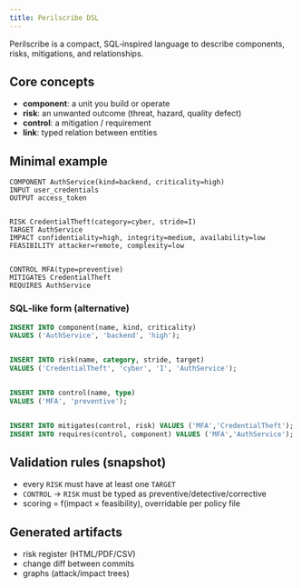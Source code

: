 ```yaml
---
title: Perilscribe DSL
---
```



Perilscribe is a compact, SQL‑inspired language to describe components, risks, mitigations, and relationships.


## Core concepts
- **component**: a unit you build or operate
- **risk**: an unwanted outcome (threat, hazard, quality defect)
- **control**: a mitigation / requirement
- **link**: typed relation between entities


## Minimal example


```perilscribe
COMPONENT AuthService(kind=backend, criticality=high)
INPUT user_credentials
OUTPUT access_token


RISK CredentialTheft(category=cyber, stride=I)
TARGET AuthService
IMPACT confidentiality=high, integrity=medium, availability=low
FEASIBILITY attacker=remote, complexity=low


CONTROL MFA(type=preventive)
MITIGATES CredentialTheft
REQUIRES AuthService
```


### SQL‑like form (alternative)
```sql
INSERT INTO component(name, kind, criticality)
VALUES ('AuthService', 'backend', 'high');


INSERT INTO risk(name, category, stride, target)
VALUES ('CredentialTheft', 'cyber', 'I', 'AuthService');


INSERT INTO control(name, type)
VALUES ('MFA', 'preventive');


INSERT INTO mitigates(control, risk) VALUES ('MFA','CredentialTheft');
INSERT INTO requires(control, component) VALUES ('MFA','AuthService');
```


## Validation rules (snapshot)
- every `RISK` must have at least one `TARGET`
- `CONTROL` → `RISK` must be typed as preventive/detective/corrective
- scoring = f(impact × feasibility), overridable per policy file


## Generated artifacts
- risk register (HTML/PDF/CSV)
- change diff between commits
- graphs (attack/impact trees)

